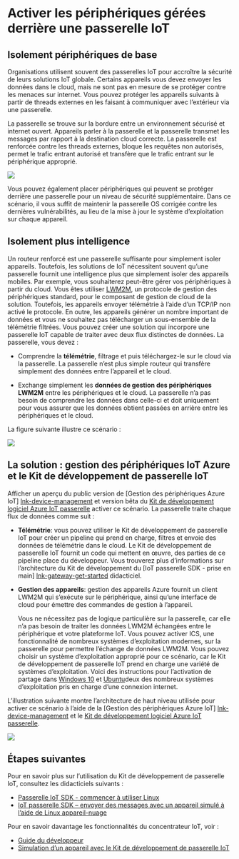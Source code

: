 <properties
 pageTitle="Activer les périphériques gérées derrière une passerelle IoT | Microsoft Azure"
 description="Rubrique d’aide à l’aide d’une passerelle IoT créé en utilisant le Kit de développement de passerelle IoT ainsi que des périphériques gérés par IoT concentrateur."
 services="iot-hub"
 documentationCenter=""
 authors="chipalost"
 manager="timlt"
 editor=""/>

<tags
 ms.service="iot-hub"
 ms.devlang="na"
 ms.topic="article"
 ms.tgt_pltfrm="na"
 ms.workload="na"
 ms.date="04/29/2016"
 ms.author="cstreet"/>
 
# <a name="enable-managed-devices-behind-an-iot-gateway"></a>Activer les périphériques gérées derrière une passerelle IoT

## <a name="basic-device-isolation"></a>Isolement périphériques de base

Organisations utilisent souvent des passerelles IoT pour accroître la sécurité de leurs solutions IoT globale. Certains appareils vous devez envoyer les données dans le cloud, mais ne sont pas en mesure de se protéger contre les menaces sur internet. Vous pouvez protéger les appareils suivants à partir de threads externes en les faisant à communiquer avec l’extérieur via une passerelle.

La passerelle se trouve sur la bordure entre un environnement sécurisé et internet ouvert. Appareils parler à la passerelle et la passerelle transmet les messages par rapport à la destination cloud correcte. La passerelle est renforcée contre les threads externes, bloque les requêtes non autorisés, permet le trafic entrant autorisé et transfère que le trafic entrant sur le périphérique approprié.

![][1]

Vous pouvez également placer périphériques qui peuvent se protéger derrière une passerelle pour un niveau de sécurité supplémentaire. Dans ce scénario, il vous suffit de maintenir la passerelle OS corrigée contre les dernières vulnérabilités, au lieu de la mise à jour le système d’exploitation sur chaque appareil.

## <a name="isolation-plus-intelligence"></a>Isolement plus intelligence

Un routeur renforcé est une passerelle suffisante pour simplement isoler appareils. Toutefois, les solutions de IoT nécessitent souvent qu’une passerelle fournit une intelligence plus que simplement isoler des appareils mobiles. Par exemple, vous souhaiterez peut-être gérer vos périphériques à partir du cloud. Vous êtes utiliser [LWM2M](https://github.com/OpenMobileAlliance/OMA_LwM2M_for_Developers/wiki), un protocole de gestion des périphériques standard, pour le composant de gestion de cloud de la solution. Toutefois, les appareils envoyer télémétrie à l’aide d’un TCP/IP non activé le protocole. En outre, les appareils générer un nombre important de données et vous ne souhaitez pas télécharger un sous-ensemble de la télémétrie filtrées. Vous pouvez créer une solution qui incorpore une passerelle IoT capable de traiter avec deux flux distinctes de données. La passerelle, vous devez :

-   Comprendre la **télémétrie**, filtrage et puis téléchargez-le sur le cloud via la passerelle. La passerelle n’est plus simple routeur qui transfère simplement des données entre l’appareil et le cloud.

-   Exchange simplement les **données de gestion des périphériques LWM2M** entre les périphériques et le cloud. La passerelle n’a pas besoin de comprendre les données dans celle-ci et doit uniquement pour vous assurer que les données obtient passées en arrière entre les périphériques et le cloud.

La figure suivante illustre ce scénario :

![][2]

## <a name="the-solution-azure-iot-device-management-and-the-iot-gateway-sdk"></a>La solution : gestion des périphériques IoT Azure et le Kit de développement de passerelle IoT 

Afficher un aperçu du public version de [Gestion des périphériques Azure IoT] [ lnk-device-management] et version bêta du [Kit de développement logiciel Azure IoT passerelle] activer ce scénario. La passerelle traite chaque flux de données comme suit :

-   **Télémétrie**: vous pouvez utiliser le Kit de développement de passerelle IoT pour créer un pipeline qui prend en charge, filtres et envoie des données de télémétrie dans le cloud. Le Kit de développement de passerelle IoT fournit un code qui mettent en œuvre, des parties de ce pipeline place du développeur. Vous trouverez plus d’informations sur l’architecture du Kit de développement du [IoT passerelle SDK - prise en main] [ lnk-gateway-get-started] didacticiel.

-   **Gestion des appareils**: gestion des appareils Azure fournit un client LWM2M qui s’exécute sur le périphérique, ainsi qu’une interface de cloud pour émettre des commandes de gestion à l’appareil.
    
    Vous ne nécessitez pas de logique particulière sur la passerelle, car elle n’a pas besoin de traiter les données LWM2M échangées entre le périphérique et votre plateforme IoT. Vous pouvez activer ICS, une fonctionnalité de nombreux systèmes d’exploitation modernes, sur la passerelle pour permettre l’échange de données LWM2M. Vous pouvez choisir un système d’exploitation approprié pour ce scénario, car le Kit de développement de passerelle IoT prend en charge une variété de systèmes d’exploitation. Voici des instructions pour l’activation de partage dans [Windows 10] et [Ubuntu]deux des nombreux systèmes d’exploitation pris en charge d’une connexion internet.

L’illustration suivante montre l’architecture de haut niveau utilisée pour activer ce scénario à l’aide de la [Gestion des périphériques Azure IoT] [ lnk-device-management] et le [Kit de développement logiciel Azure IoT passerelle].

![][3]

## <a name="next-steps"></a>Étapes suivantes

Pour en savoir plus sur l’utilisation du Kit de développement de passerelle IoT, consultez les didacticiels suivants :

- [Passerelle IoT SDK - commencer à utiliser Linux][lnk-gateway-get-started]
- [IoT passerelle SDK – envoyer des messages avec un appareil simulé à l’aide de Linux appareil-nuage][lnk-gateway-simulated]

Pour en savoir davantage les fonctionnalités du concentrateur IoT, voir :

- [Guide du développeur][lnk-devguide]
- [Simulation d’un appareil avec le Kit de développement de passerelle IoT][lnk-gateway-simulated]

<!-- Images and links -->
[1]: media/iot-hub-gateway-device-management/overview.png
[2]: media/iot-hub-gateway-device-management/manage.png
[Kit de développement logiciel Azure IoT passerelle]: https://github.com/Azure/azure-iot-gateway-sdk/
[Windows 10]: http://windows.microsoft.com/en-us/windows/using-internet-connection-sharing#1TC=windows-7
[Ubuntu]: https://help.ubuntu.com/community/Internet/ConnectionSharing
[3]: media/iot-hub-gateway-device-management/manage_2.png
[lnk-gateway-get-started]: iot-hub-linux-gateway-sdk-get-started.md
[lnk-gateway-simulated]: iot-hub-linux-gateway-sdk-simulated-device.md
[lnk-device-management]: iot-hub-device-management-overview.md

[lnk-devguide]: iot-hub-devguide.md